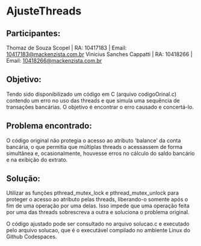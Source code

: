 # AjusteThreads

## Participantes:

Thomaz de Souza Scopel | RA: 10417183 | Email: 10417183@mackenzista.com.br
Vinicius Sanches Cappatti | RA: 10418266 | Email: 10418266@mackenzista.com.br

## Objetivo:

Tendo sido disponibilizado um código em C (arquivo codigoOrinal.c) contendo um erro no uso das threads e que simula uma sequência de transações bancárias. O objetivo é encontrar o erro causado e concertá-lo.

## Problema encontrado:

O código original não protegia o acesso ao atributo 'balance' da conta bancária, o que permitia que múltiplas threads o acessassem de forma simultânea e, ocasionalmente, houvesse erros no cálculo do saldo bancário e na exibição do extrato.

## Solução:

Utilizar as funções pthread_mutex_lock e pthread_mutex_unlock para proteger o acesso ao atributo pelas threads, liberando-o somente após o fim de uma operação por uma delas. Isso impede que uma operação feita por uma das threads sobrescreva a outra e soluciona o problema original.

O código ajustado pode ser consultado no arquivo solucao.c e executado pelo arquivo solucao, que é o executável compilado no ambiente Linux do Github Codespaces.